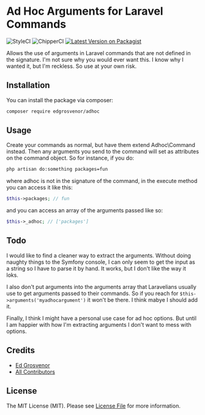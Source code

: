 # Ad Hoc Arguments for Laravel Commands
![StyleCI](https://github.styleci.io/repos/214572606/shield?branch=master)
![ChipperCI](https://app.chipperci.com/projects/21f89407-1fb4-468c-9c3e-c4661ae0dc89/status/master)
[![Latest Version on Packagist](https://img.shields.io/packagist/v/edgrosvenor/adhoc.svg?style=flat-square)](https://packagist.org/packages/edgrosvenor/adhoc)

Allows the use of arguments in Laravel commands that are not defined in the signature. I'm not sure why
 you would ever want this. I know why I wanted it, but I'm reckless. So use at your own risk.

## Installation

You can install the package via composer:

```bash
composer require edgrosvenor/adhoc
```

## Usage

Create your commands as normal, but have them extend Adhoc\Command instead. Then any arguments you send to
 the command will set as attributes on the command object. So for instance, if you do:
 
 ```bash
php artisan do:something packages=fun
```
where adhoc is not in the signature of the command, in the execute method you can access it like this:
```php
$this->packages; // fun
```
and you can access an array of the arguments passed like so:
```php
$this->_adhoc; // ['packages']
```

## Todo
I would like to find a cleaner way to extract the arguments. Without doing naughty things to the Symfony console, I
 can only seem to get the input as a string so I have to parse it by hand. It works, but I don't like the way it loks.
 
I also don't put arguments into the arguments array that Laravelians usually use to get arguments passed to their
 commands. So if you reach for `$this->arguments('myadhocargument')` it won't be there. I think mabye I should add it.
 
Finally, I think I might have a personal use case for ad hoc options. But until I am happier with how I'm extracting
 arguments I don't want to mess with options.

## Credits

- [Ed Grosvenor](https://github.com/exactsports)
- [All Contributors](../../contributors)

## License

The MIT License (MIT). Please see [License File](LICENSE.md) for more information.
